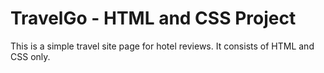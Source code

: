 # TravelGo - HTML and CSS Project
This is a simple travel site page for hotel reviews. It consists of HTML and CSS only.
